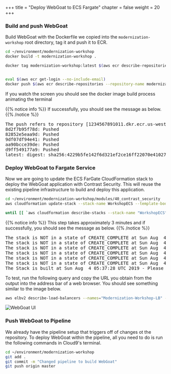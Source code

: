 +++
title = "Deploy WebGoat to ECS Fargate"
chapter = false
weight = 20
+++

### Build and push WebGoat
Build WebGoat with the Dockerfile we copied into the `modernization-workshop` root directory, tag it and push it to ECR.

```bash
cd ~/environment/modernization-workshop
docker build -t modernization-workshop .

docker tag modernization-workshop:latest $(aws ecr describe-repositories --repository-name modernization-workshop --query=repositories[0].repositoryUri --output=text):latest


eval $(aws ecr get-login --no-include-email)
docker push $(aws ecr describe-repositories --repository-name modernization-workshop --query=repositories[0].repositoryUri --output=text):latest
```

If you watch the screen you should see the docker image build process animating the terminal

{{% notice info %}}
If successfully, you should see the message as below.
{{% /notice %}}

<pre>
The push refers to repository [1234567891011.dkr.ecr.us-west-2.amazonaws.com/modernization-workshop]
8d2f7b95f78d: Pushed 
82852e5eaa9d: Pushed 
9df07df94e41: Pushed 
aa90bcce39de: Pushed 
d9ff549177a9: Pushed 
latest: digest: sha256:4229b5fe142f6d321ef2ce16ff22070e410272ee140e7eec51540a823dcd315a size: 1369
</pre>

### Deploy WebGoat to Fargate Service 
Now we are going to update the ECS FarGate CloudFormation stack to deploy the WebGoat application with Contrast Security. This will reuse the existing pipeline infrastructure to build and deploy this application.

```bash
cd ~/environment/modernization-workshop/modules/40_contrast_security
aws cloudformation update-stack --stack-name WorkshopECS --template-body file://webgoat-ecs-fargate.yaml --parameters file://ecs-parameters.json --capabilities CAPABILITY_NAMED_IAM

until [[ `aws cloudformation describe-stacks --stack-name "WorkshopECS" --query "Stacks[0].[StackStatus]" --output text` == "CREATE_COMPLETE" ]]; do  echo "The stack is NOT in a state of CREATE_COMPLETE at `date`";   sleep 30; done && echo "The Stack is built at `date` - Please proceed"
```

{{% notice info %}}
This step takes approximately 3 minutes and if successfully, you should see the message as below.
{{% /notice %}}

<pre>
The stack is NOT in a state of CREATE_COMPLETE at Sun Aug  4 05:34:25 UTC 2019
The stack is NOT in a state of CREATE_COMPLETE at Sun Aug  4 05:34:55 UTC 2019
The stack is NOT in a state of CREATE_COMPLETE at Sun Aug  4 05:35:26 UTC 2019
The stack is NOT in a state of CREATE_COMPLETE at Sun Aug  4 05:35:57 UTC 2019
The stack is NOT in a state of CREATE_COMPLETE at Sun Aug  4 05:36:27 UTC 2019
The stack is NOT in a state of CREATE_COMPLETE at Sun Aug  4 05:36:58 UTC 2019
The Stack is built at Sun Aug  4 05:37:28 UTC 2019 - Please proceed
</pre>

To test, run the following query and copy the URL you obtain from the output into the address bar of a web browser.  You should see something similar to the image below.

```bash
aws elbv2 describe-load-balancers --names="Modernization-Workshop-LB" --query="LoadBalancers[0].DNSName" --output=text
```

![WebGoat UI](/images/contrast/wg_0.png)

### Push WebGoat to Pipeline
We already have the pipeline setup that triggers off of changes ot the repository. To deploy WebGoat within the pipeline, all you need to do is run the following commands in Cloud9's terminal.

```bash
cd ~/environment/modernization-workshop
git add .
git commit -m "Changed pipeline to build WebGoat"
git push origin master
```